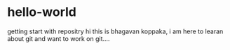 # hello-world
getting start with repositry
hi this is bhagavan koppaka,
    i am here to learan about git and want to work on git....
